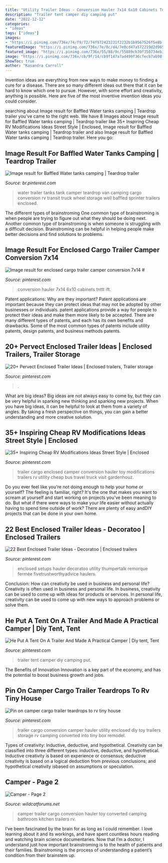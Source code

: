 ```yaml
---
title: "Utility Trailer Ideas - Conversion Hauler 7x14 6x10 Cabinets Tnttt Ift"
description: "Trailer tent camper diy camping put"
date: "2022-12-12"
categories:
- "ideas"
tags: ["ideas"]
images:
- "https://i.pinimg.com/736x/74/f9/72/74f972423231f2232b1b9567526f5e8b.jpg"
featuredImage: "https://i.pinimg.com/736x/7e/8c/d4/7e8cd47a572219d2d9653f2ed0a18f2d.jpg"
featured_image: "https://i.pinimg.com/736x/55/88/9c/55889cb39f350734eb3bc498b42ba323.jpg"
image: "https://i.pinimg.com/736x/cb/9f/14/cb9f147a7ad499f36cfecb7ab98f1290.jpg"
ShowToc: true
author: "Kasandra Carroll"
---
```



Invention ideas are everything from new ways to make money to finding a cure for a disease. There are so many different ideas out there that it can be hard to know which one to pursue. However, with some effort and creativity, anything is possible. Here are five of the most inventive invention ideas you could consider.

	

		
searching about Image result for Baffled Water tanks camping | Teardrop trailer you've came to the right web. We have 8 Images about Image result for Baffled Water tanks camping | Teardrop trailer like 35+ Inspiring Cheap RV Modifications Ideas Street Style | Enclosed, Image result for Baffled Water tanks camping | Teardrop trailer and also Image result for Baffled Water tanks camping | Teardrop trailer. Here you go:
		
    
## Image Result For Baffled Water Tanks Camping | Teardrop Trailer

<img loading=lazy src="https://i.pinimg.com/736x/f9/3b/1f/f93b1ff087a8a90bb6bca377af74814d--water-tank-tanks.jpg" onerror="this.onerror=null;this.src='https://tse4.mm.bing.net/th?id=OIP.2NrOOwsKYRVJT6nHqpzYHAHaFj&amp;pid=15.1';" alt="Image result for Baffled Water tanks camping | Teardrop trailer">

_Source: br.pinterest.com_

>water trailer tanks tank camper teardrop van camping cargo conversion rv transit truck wheel storage well baffled sprinter trailers enclosed. 

	

The different types of brainstroming
One common type of brainstroming is when people are trying to figure out what they should be doing next. Another common type of brainstroming is when someone is struggling with a difficult decision. Brainstroming can be helpful in helping people make better decisions and find solutions to problems.

    
## Image Result For Enclosed Cargo Trailer Camper Conversion 7x14 #

<img loading=lazy src="https://i.pinimg.com/736x/cb/9f/14/cb9f147a7ad499f36cfecb7ab98f1290.jpg" onerror="this.onerror=null;this.src='https://tse1.mm.bing.net/th?id=OIP.0kncmX3BQhwnULIYEvu1sgHaFj&amp;pid=15.1';" alt="Image result for enclosed cargo trailer camper conversion 7x14 #">

_Source: pinterest.com_

>conversion hauler 7x14 6x10 cabinets tnttt ift. 

	

Patent applications: Why are they important?
Patent applications are important because they can protect ideas that may not be adopted by other businesses or individuals. patent applications provide a way for people to protect their ideas and make them more likely to be accepted. There are many different types of patents, and each has its own benefits and drawbacks. Some of the most common types of patents include utility patents, design patents, and business methods patents.

    
## 20+ Pervect Enclosed Trailer Ideas | Enclosed Trailers, Trailer Storage

<img loading=lazy src="https://i.pinimg.com/736x/e9/eb/4f/e9eb4f7a6e4f75ef82a4e0d9280613dd.jpg" onerror="this.onerror=null;this.src='https://tse3.mm.bing.net/th?id=OIP.SqQGbbLt8R6uyqTPYBnm5gHaFj&amp;pid=15.1';" alt="20+ Pervect Enclosed Trailer Ideas | Enclosed trailers, Trailer storage">

_Source: pinterest.com_

>. 

	

What are big ideas?
Big ideas are not always easy to come by, but they can be very helpful in sparking new thinking and sparking new projects. When you have big ideas, it can be helpful to look at them from a variety of angles. By taking a fresh perspective on things, you can gain a better understanding and more creative solution.

    
## 35+ Inspiring Cheap RV Modifications Ideas Street Style | Enclosed

<img loading=lazy src="https://i.pinimg.com/736x/7e/8c/d4/7e8cd47a572219d2d9653f2ed0a18f2d.jpg" onerror="this.onerror=null;this.src='https://tse4.mm.bing.net/th?id=OIP.J2Jg3ikZP04EGT-mWsDvnAHaFt&amp;pid=15.1';" alt="35+ Inspiring Cheap RV Modifications Ideas Street Style | Enclosed">

_Source: pinterest.com_

>trailer cargo enclosed camper conversion hauler toy modifications trailers rv utility cheap bus travel truck visit gardenhouz. 

	

Do you ever feel like you're not doing enough to help your home or yourself? The feeling is familiar, right? It's the one that makes you want to scream at yourself and start working on projects you've been meaning to do. But what if there were ways to make your life easier without actually having to spend time outside of work? There are plenty of easy andDIY projects that can be done in your own home.

    
## 22 Best Enclosed Trailer Ideas - Decoratoo | Enclosed Trailers

<img loading=lazy src="https://i.pinimg.com/736x/74/f9/72/74f972423231f2232b1b9567526f5e8b.jpg" onerror="this.onerror=null;this.src='https://tse4.mm.bing.net/th?id=OIP.2Yi2cAKf96rUVdJIW_wwWwHaJ3&amp;pid=15.1';" alt="22 Best Enclosed Trailer Ideas - Decoratoo | Enclosed trailers">

_Source: pinterest.com_

>enclosed setups hauler decoratoo utility thumpertalk remorque fermée fivetrustworthyadvice haulers. 

	

Conclusion: How can creativity be used in business and personal life?
Creativity is often used in business and personal life. In business, creativity can be used to come up with ideas for products or services. In personal life, creativity can be used to come up with new ways to approach problems or solve them.

    
## He Put A Tent On A Trailer And Made A Practical Camper | Diy Tent, Tent

<img loading=lazy src="https://i.pinimg.com/736x/55/88/9c/55889cb39f350734eb3bc498b42ba323.jpg" onerror="this.onerror=null;this.src='https://tse2.mm.bing.net/th?id=OIP.tF8bFVwvsnSk9C_OqKpI2wHaKl&amp;pid=15.1';" alt="He Put A Tent On A Trailer And Made A Practical Camper | Diy tent, Tent">

_Source: pinterest.com_

>trailer tent camper diy camping put. 

	

The Benefits of Innovation
Innovation is a key part of the economy, and has the potential to boost business growth and jobs.

    
## Pin On Camper Cargo Trailer Teardrops To Rv Tiny House

<img loading=lazy src="https://i.pinimg.com/736x/0c/00/4e/0c004e76abc1d6f07b8976ba0afd3c4d.jpg" onerror="this.onerror=null;this.src='https://tse1.mm.bing.net/th?id=OIP.ecbmsk4Q9WOB6H4uqi3UjAHaJ4&amp;pid=15.1';" alt="Pin on camper cargo trailer teardrops to rv tiny house">

_Source: pinterest.com_

>trailer cargo conversion camper hauler utility enclosed diy toy trailers storage rv camping converted into tiny box remodel. 

	

Types of creativity: Inductive, deductive, and hypothetical.
Creativity can be classified into three different types: inductive, deductive, and hypothetical. Inductive creativity is based on experience or consensus; deductive creativity is based on a logical deduction from previous conclusions; and hypothetical creativity isbased on assumptions or speculation.

    
## Camper - Page 2

<img loading=lazy src="http://www.wildcatforums.net/forum/attachments/off-topic-discussion/3070d1336431460-camper-c293aac3.jpg" onerror="this.onerror=null;this.src='https://tse3.mm.bing.net/th?id=OIP.9Ic1EV6ksBAHdSXl7K8p-gHaE8&amp;pid=15.1';" alt="Camper - Page 2">

_Source: wildcatforums.net_

>camper trailer cargo conversion hauler toy converted camping bathroom kitchen trailers rv. 

	

I’ve been fascinated by the brain for as long as I could remember. I love learning about it and its workings, and have spent countless hours reading and watching brain science documentaries. Now that I’m a doctor, I understand just how important brainstroming is to the health of patients and their families. Brainstroming is the process of understanding a patient’s condition from their brainstem up.


